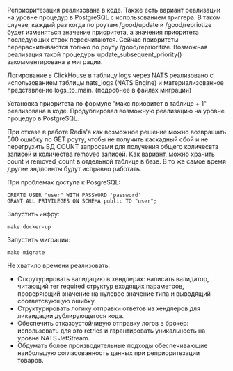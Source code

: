 Реприоритезация реализована в коде. Также есть вариант реализации на уровне процедур в PostgreSQL с использованием триггера. В таком случае, каждый раз когда по роутам /good/update и /good/repriotize будет изменяться значение приоритета, а значения приоритета последующих строк пересчитаются. Сейчас приоритеты перерасчитываются только по роуту /good/reprioritize. Возможная реализация такой процедуры update_subsequent_priority() закомментирована в миграции.

Логирование в ClickHouse в таблицу logs через NATS реализовано с использованием таблицы nats_logs (NATS Engine) и материализованное представление logs_to_main. (подробнее в файлах миграции)

Установка приоритета по формуле "макс приоритет в таблице + 1" реализована в коде. Продублировал возможную реализацию на уровне процедур в PostgreSQL.

При отказе в работе Redis'а как возможное решение можно возвращать 500 ошибку по GET роуту, чтобы не получить каскадный сбой и не перегрузить БД COUNT запросами для получения общего количесвта записей и количества removed записей. Как вариант, можно хранить count и removed_count в отдельной таблице в базе. В то же самое время другие эндпоинты будут исправно работать.

При проблемах доступа к PosgreSQL:
```
CREATE USER "user" WITH PASSWORD 'password'
GRANT ALL PRIVILEGES ON SCHEMA public TO "user";
```

Запустить инфру:
```
make docker-up
```

Запустить миграции:
```
make migrate
```

Не хватило времени реализовать:
- Сткрутурировать валидацию в хендлерах: написать валидатор, читающий тег required структур входящих параметров, проверяющий значение на нулевое значение типа и выводящий соответсвующую ошибку.
- Структурировать логику отправки ответов из хендлеров для ликвидации дублирующегося кода.
- Обеспечить отказоустойчивую отправку логов в брокер: использовать для это retries и гарантировать уникальность на уровне NATS JetStream.
- Обдумать более производительные подходы обеспечивающие наибольшую согласованность данных при реприоритезации товаров.
